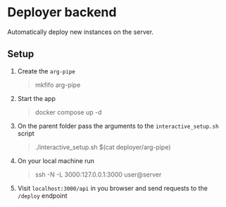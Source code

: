 # Deployer backend

Automatically deploy new instances on the server.

## Setup

1. Create the `arg-pipe`
    > mkfifo arg-pipe
2. Start the app
    > docker compose up -d
3. On the parent folder pass the arguments to the `interactive_setup.sh` script
   > ./interactive_setup.sh $(cat deployer/arg-pipe)
4. On your local machine run 
    > ssh -N -L 3000:127.0.0.1:3000 user@server
5. Visit `localhost:3000/api` in you browser and send requests to the `/deploy` endpoint
